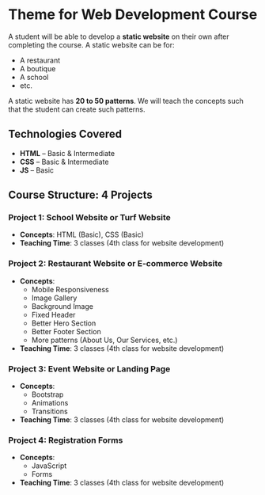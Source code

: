 # Theme for Web Development Course  

A student will be able to develop a **static website** on their own after completing the course. A static website can be for:  
- A restaurant  
- A boutique  
- A school  
- etc.  

A static website has **20 to 50 patterns**. We will teach the concepts such that the student can create such patterns.  

## Technologies Covered  
- **HTML** – Basic & Intermediate  
- **CSS** – Basic & Intermediate  
- **JS** – Basic  

## Course Structure: 4 Projects  

### **Project 1**: School Website or Turf Website  
- **Concepts**: HTML (Basic), CSS (Basic)  
- **Teaching Time**: 3 classes (4th class for website development)  

### **Project 2**: Restaurant Website or E-commerce Website  
- **Concepts**:  
  - Mobile Responsiveness  
  - Image Gallery  
  - Background Image  
  - Fixed Header  
  - Better Hero Section  
  - Better Footer Section  
  - More patterns (About Us, Our Services, etc.)  
- **Teaching Time**: 3 classes (4th class for website development)  

### **Project 3**: Event Website or Landing Page  
- **Concepts**:  
  - Bootstrap  
  - Animations  
  - Transitions  
- **Teaching Time**: 3 classes (4th class for website development)  

### **Project 4**: Registration Forms  
- **Concepts**:  
  - JavaScript  
  - Forms  
- **Teaching Time**: 3 classes (4th class for website development)  